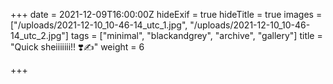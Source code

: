 +++
date = 2021-12-09T16:00:00Z
hideExif = true
hideTitle = true
images = ["/uploads/2021-12-10_10-46-14_utc_1.jpg", "/uploads/2021-12-10_10-46-14_utc_2.jpg"]
tags = ["minimal", "blackandgrey", "archive", "gallery"]
title = "Quick sheiiiiiii!! ❣️✍️"
weight = 6

+++
